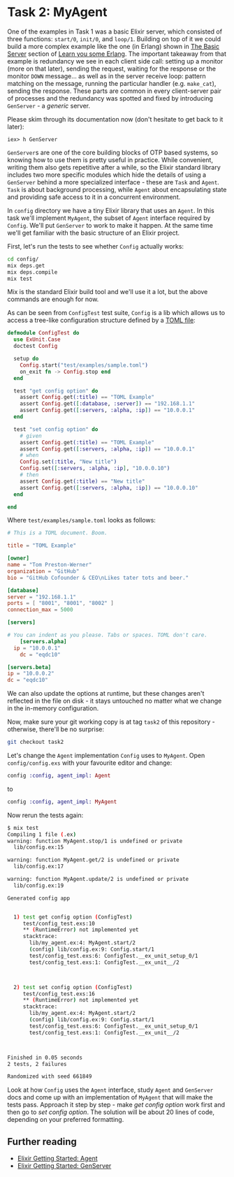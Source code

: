 # Task 2: MyAgent

One of the examples in Task 1 was a basic Elixir server,
which consisted of three functions: `start/0`, `init/0`, and `loop/1`.
Building on top of it we could build a more complex example like
the one (in Erlang) shown
in [The Basic Server](http://learnyousomeerlang.com/what-is-otp#the-basic-server)
section of [Learn you some Erlang](http://learnyousomeerlang.com).
The important takeaway from that example is redundancy we see in each
client side call: setting up a monitor (more on that later),
sending the request, waiting for the response or the monitor `DOWN` message...
as well as in the server receive loop: pattern matching on the message,
running the particular handler (e.g. `make_cat`), sending the response.
These parts are common in every client-server pair of processes
and the redundancy was spotted and fixed by introducing
`GenServer` - a _generic_ server.

Please skim through its documentation now (don't hesitate to get back to it later):

```
iex> h GenServer
```

`GenServer`s are one of the core building blocks of OTP based systems,
so knowing how to use them is pretty useful in practice.
While convenient, writing them also gets repetitive after a while,
so the Elixir standard library includes two more specific modules which
hide the details of using a `GenServer` behind
a more specialized interface - these are `Task` and `Agent`.
`Task` is about background processing,
while `Agent` about encapsulating state and providing safe access to it
in a concurrent environment.

In `config` directory we have a tiny Elixir library that uses an `Agent`.
In this task we'll implement `MyAgent`,
the subset of `Agent` interface required by `Config`.
We'll put `GenServer` to work to make it happen.
At the same time we'll get familiar with the basic structure
of an Elixir project.

First, let's run the tests to see whether `Config` actually works:

```sh
cd config/
mix deps.get
mix deps.compile
mix test
```

Mix is the standard Elixir build tool and we'll use it a lot,
but the above commands are enough for now.

As can be seen from `ConfigTest` test suite,
`Config` is a lib which allows us to access a tree-like configuration
structure defined by a [TOML file](https://github.com/toml-lang/toml):

```elixir
defmodule ConfigTest do
  use ExUnit.Case
  doctest Config

  setup do
    Config.start("test/examples/sample.toml")
    on_exit fn -> Config.stop end
  end

  test "get config option" do
    assert Config.get(:title) == "TOML Example"
    assert Config.get([:database, :server]) == "192.168.1.1"
    assert Config.get([:servers, :alpha, :ip]) == "10.0.0.1"
  end

  test "set config option" do
    # given
    assert Config.get(:title) == "TOML Example"
    assert Config.get([:servers, :alpha, :ip]) == "10.0.0.1"
    # when
    Config.set(:title, "New title")
    Config.set([:servers, :alpha, :ip], "10.0.0.10")
    # then
    assert Config.get(:title) == "New title"
    assert Config.get([:servers, :alpha, :ip]) == "10.0.0.10"
  end

end
```

Where `test/examples/sample.toml` looks as follows:

```toml
# This is a TOML document. Boom.

title = "TOML Example"

[owner]
name = "Tom Preston-Werner"
organization = "GitHub"
bio = "GitHub Cofounder & CEO\nLikes tater tots and beer."

[database]
server = "192.168.1.1"
ports = [ "8001", "8001", "8002" ]
connection_max = 5000

[servers]

# You can indent as you please. Tabs or spaces. TOML don't care.
    [servers.alpha]
  ip = "10.0.0.1"
    dc = "eqdc10"

[servers.beta]
ip = "10.0.0.2"
dc = "eqdc10"
```

We can also update the options at runtime,
but these changes aren't reflected in the file on disk - it stays
untouched no matter what we change in the in-memory configuration.

Now, make sure your git working copy is at tag `task2`
of this repository - otherwise, there'll be no surprise:

```sh
git checkout task2
```

Let's change the `Agent` implementation `Config` uses to `MyAgent`.
Open `config/config.exs` with your favourite editor and change:

```elixir
config :config, agent_impl: Agent
```

to

```elixir
config :config, agent_impl: MyAgent
```

Now rerun the tests again:

```sh
$ mix test
Compiling 1 file (.ex)
warning: function MyAgent.stop/1 is undefined or private
  lib/config.ex:15

warning: function MyAgent.get/2 is undefined or private
  lib/config.ex:17

warning: function MyAgent.update/2 is undefined or private
  lib/config.ex:19

Generated config app


  1) test get config option (ConfigTest)
     test/config_test.exs:10
     ** (RuntimeError) not implemented yet
     stacktrace:
       lib/my_agent.ex:4: MyAgent.start/2
       (config) lib/config.ex:9: Config.start/1
       test/config_test.exs:6: ConfigTest.__ex_unit_setup_0/1
       test/config_test.exs:1: ConfigTest.__ex_unit__/2



  2) test set config option (ConfigTest)
     test/config_test.exs:16
     ** (RuntimeError) not implemented yet
     stacktrace:
       lib/my_agent.ex:4: MyAgent.start/2
       (config) lib/config.ex:9: Config.start/1
       test/config_test.exs:6: ConfigTest.__ex_unit_setup_0/1
       test/config_test.exs:1: ConfigTest.__ex_unit__/2



Finished in 0.05 seconds
2 tests, 2 failures

Randomized with seed 661849
```

Look at how `Config` uses the `Agent` interface, study `Agent`
and `GenServer` docs and come up with an implementation
of `MyAgent` that will make the tests pass.
Approach it step by step - make _get config option_ work first
and then go to _set config option_.
The solution will be about 20 lines of code,
depending on your preferred formatting.


## Further reading

- [Elixir Getting Started: Agent](http://elixir-lang.org/getting-started/mix-otp/agent.html)
- [Elixir Getting Started: GenServer](http://elixir-lang.org/getting-started/mix-otp/genserver.html)
